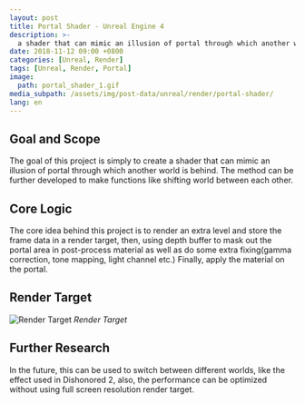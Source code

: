 ```yaml
---
layout: post
title: Portal Shader - Unreal Engine 4
description: >-
  a shader that can mimic an illusion of portal through which another world is behind
date: 2018-11-12 09:00 +0800
categories: [Unreal, Render]
tags: [Unreal, Render, Portal]
image:
  path: portal_shader_1.gif
media_subpath: /assets/img/post-data/unreal/render/portal-shader/
lang: en
---
```


## Goal and Scope
The goal of this project is simply to create a shader that can mimic an illusion of portal through which another world is behind. The method can be further developed to make functions like shifting world between each other.

## Core Logic
The core idea behind this project is to render an extra level and store the frame data in a render target, then, using depth buffer to mask out the portal area in post-process material as well as do some extra fixing(gamma correction, tone mapping, light channel etc.) Finally, apply the material on the portal.

## Render Target
![Render Target](portal_shader_2.webp)
_Render Target_

## Further Research
In the future, this can be used to switch between different worlds, like the effect used in Dishonored 2, also, the performance can be optimized without using full screen resolution render target.

